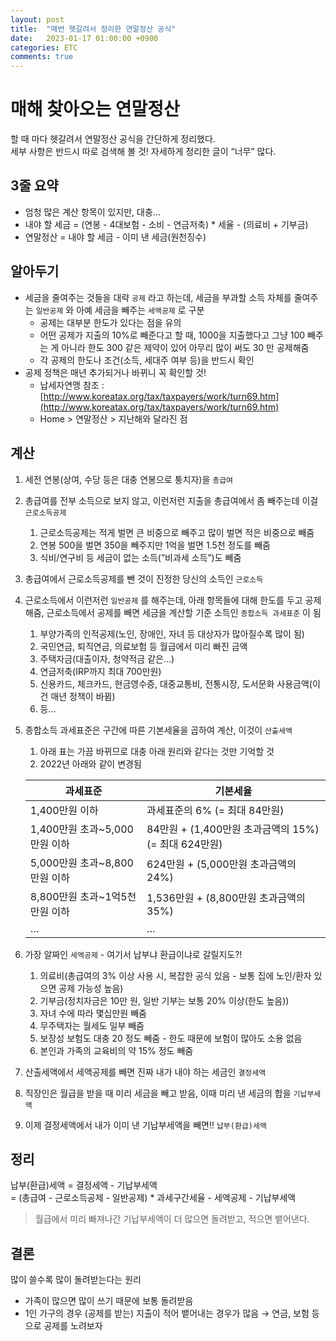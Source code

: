 ```yaml
---
layout: post
title:  "매번 헷갈려서 정리한 연말정산 공식"
date:   2023-01-17 01:00:00 +0900
categories: ETC
comments: true
---
```


# 매해 찾아오는 연말정산

할 때 마다 헷갈려서 연말정산 공식을 간단하게 정리했다.  
세부 사항은 반드시 따로 검색해 볼 것! 자세하게 정리한 글이 “너무” 많다.

## 3줄 요약
- 엄청 많은 계산 항목이 있지만, 대충...
- 내야 할 세금 = (연봉 - 4대보험 - 소비 - 연금저축) * 세율 - (의료비 + 기부금) 
- 연말정산 = 내야 할 세금 - 이미 낸 세금(원천징수)

## 알아두기

- 세금을 줄여주는 것들을 대략 `공제` 라고 하는데, 세금을 부과할 소득 자체를 줄여주는 `일반공제` 와 아예 세금을 빼주는 `세액공제` 로 구분
    - 공제는 대부분 한도가 있다는 점을 유의
    - 어떤 공제가 지출의 10%로 빼준다고 할 때, 1000을 지출했다고 그냥 100 빼주는 게 아니라 한도 300 같은 제약이 있어 아무리 많이 써도 30 만 공제해줌
    - 각 공제의 한도나 조건(소득, 세대주 여부 등)을 반드시 확인
- 공제 정책은 매년 추가되거나 바뀌니 꼭 확인할 것!
    - 납세자연맹 참조 : [http://www.koreatax.org/tax/taxpayers/work/turn69.htm](http://www.koreatax.org/tax/taxpayers/work/turn69.htm)
    - Home > 연말정산 > 지난해와 달라진 점

## 계산

1. 세전 연봉(상여, 수당 등은 대충 연봉으로 퉁치자)을 `총급여`
2. 총급여를 전부 소득으로 보지 않고, 이런저런 지출을 총급여에서 좀 빼주는데 이걸 `근로소득공제`
    1. 근로소득공제는 적게 벌면 큰 비중으로 빼주고 많이 벌면 적은 비중으로 빼줌
    2. 연봉 500을 벌면 350을 빼주지만 1억을 벌면 1.5천 정도를 빼줌
    3. 식비/연구비 등 세금이 없는 소득(”비과세 소득”)도 빼줌
3. 총급여에서 근로소득공제를 뺀 것이 진정한 당신의 소득인 `근로소득` 
4. 근로소득에서 이런저런 `일반공제` 를 해주는데, 아래 항목들에 대해 한도를 두고 공제해줌, 근로소득에서 공제를 빼면 세금을 계산할 기준 소득인 `종합소득 과세표준` 이 됨
    1. 부양가족의 인적공제(노인, 장애인, 자녀 등 대상자가 많아질수록 많이 됨)
    2. 국민연금, 퇴직연금, 의료보험 등 월급에서 미리 빠진 금액
    3. 주택자금(대출이자, 청약적금 같은…)
    4. 연금저축(IRP까지 최대 700만원)
    5. 신용카드, 체크카드, 현금영수증, 대중교통비, 전통시장, 도서문화 사용금액(이건 매년 정책이 바뀜)
    6. 등…
5. 종합소득 과세표준은 구간에 따른 기본세율을 곱하여 계산, 이것이 `산출세액`
    1. 아래 표는 가끔 바뀌므로 대충 아래 원리와 같다는 것만 기억할 것
    2. 2022년 아래와 같이 변경됨
    
    | 과세표준 | 기본세율 |
    | --- | --- |
    | 1,400만원 이하 | 과세표준의 6% (= 최대 84만원) |
    | 1,400만원 초과~5,000만원 이하 | 84만원 + (1,400만원 초과금액의 15%)  (= 최대 624만원) |
    | 5,000만원 초과~8,800만원 이하 | 624만원 + (5,000만원 초과금액의 24%) |
    | 8,800만원 초과~1억5천만원 이하 | 1,536만원 + (8,800만원 초과금액의 35%) |
    | …  | … |
6. 가장 알짜인 `세액공제` - 여기서 납부냐 환급이냐로 갈릴지도?!
    1. 의료비(총급여의 3% 이상 사용 시, 복잡한 공식 있음 - 보통 집에 노인/환자 있으면 공제 가능성 높음)
    2. 기부금(정치자금은 10만 원, 일반 기부는 보통 20% 이상(한도 높음))
    3. 자녀 수에 따라 몇십만원 빼줌
    4. 무주택자는 월세도 일부 빼줌
    5. 보장성 보험도 대충 20 정도 빼줌 - 한도 때문에 보험이 많아도 소용 없음
    6. 본인과 가족의 교육비의 약 15% 정도 빼줌
7. 산출세액에서 세액공제를 빼면 진짜 내가 내야 하는 세금인 `결정세액`
8. 직장인은 월급을 받을 때 미리 세금을 빼고 받음, 이때 미리 낸 세금의 합을 `기납부세액`
9. 이제 결정세액에서 내가 이미 낸 기납부세액을 빼면!! `납부(환급)세액`

## 정리

납부(환급)세액 = 결정세액 - 기납부세액  
          = (총급여 - 근로소득공제 - 일반공제) * 과세구간세율 - 세액공제 - 기납부세액


> 월급에서 미리 빠져나간 기납부세액이 더 많으면 돌려받고, 적으면 뱉어낸다.


## 결론

많이 쓸수록 많이 돌려받는다는 원리

- 가족이 많으면 많이 쓰기 때문에 보통 돌려받음
- 1인 가구의 경우 (공제를 받는) 지출이 적어 뱉어내는 경우가 많음 → 연금, 보험 등으로 공제를 노려보자